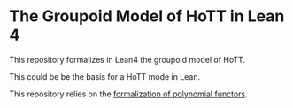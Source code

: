 
# The Groupoid Model of HoTT in Lean 4

This repository formalizes in Lean4 the groupoid model of HoTT.  

This could be be the basis for a HoTT mode in Lean.

This repository relies on the [formalization of polynomial functors](https://github.com/sinhp/Poly/tree/master). 
